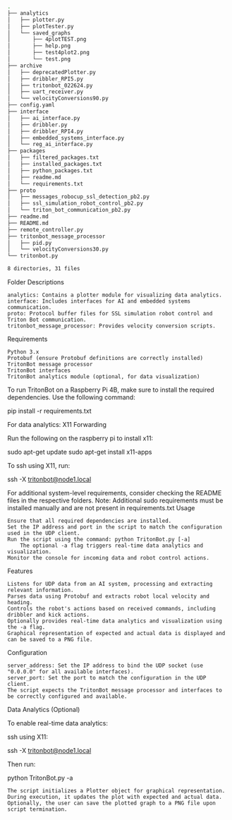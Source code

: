 ```bash
.
├── analytics
│   ├── plotter.py
│   ├── plotTester.py
│   └── saved_graphs
│       ├── 4plotTEST.png
│       ├── help.png
│       ├── test4plot2.png
│       └── test.png
├── archive
│   ├── deprecatedPlotter.py
│   ├── dribbler_RPI5.py
│   ├── tritonbot_022624.py
│   ├── uart_receiver.py
│   └── velocityConversions90.py
├── config.yaml
├── interface
│   ├── ai_interface.py
│   ├── dribbler.py
│   ├── dribbler_RPI4.py
│   ├── embedded_systems_interface.py
│   └── reg_ai_interface.py
├── packages
│   ├── filtered_packages.txt
│   ├── installed_packages.txt
│   ├── python_packages.txt
│   ├── readme.md
│   └── requirements.txt
├── proto
│   ├── messages_robocup_ssl_detection_pb2.py
│   ├── ssl_simulation_robot_control_pb2.py
│   └── triton_bot_communication_pb2.py
├── readme.md
├── README.md
├── remote_controller.py
├── tritonbot_message_processor
│   ├── pid.py
│   └── velocityConversions30.py
└── tritonbot.py

8 directories, 31 files
```

Folder Descriptions

    analytics: Contains a plotter module for visualizing data analytics.
    interface: Includes interfaces for AI and embedded systems communication.
    proto: Protocol buffer files for SSL simulation robot control and Triton Bot communication.
    tritonbot_message_processor: Provides velocity conversion scripts.

Requirements

    Python 3.x
    Protobuf (ensure Protobuf definitions are correctly installed)
    TritonBot message processor
    TritonBot interfaces
    TritonBot analytics module (optional, for data visualization)

To run TritonBot on a Raspberry Pi 4B, make sure to install the required dependencies. Use the following command:

pip install -r requirements.txt

For data analytics:
X11 Forwarding

Run the following on the raspberry pi to install x11:

sudo apt-get update
sudo apt-get install x11-apps

To ssh using X11, run:

ssh -X tritonbot@node1.local

For additional system-level requirements, consider checking the README files in the respective folders. Note: Additional sudo requirements must be installed manually and are not present in requirements.txt
Usage

    Ensure that all required dependencies are installed.
    Set the IP address and port in the script to match the configuration used in the UDP client.
    Run the script using the command: python TritonBot.py [-a]
        The optional -a flag triggers real-time data analytics and visualization.
    Monitor the console for incoming data and robot control actions.

Features

    Listens for UDP data from an AI system, processing and extracting relevant information.
    Parses data using Protobuf and extracts robot local velocity and heading.
    Controls the robot's actions based on received commands, including dribbler and kick actions.
    Optionally provides real-time data analytics and visualization using the -a flag.
    Graphical representation of expected and actual data is displayed and can be saved to a PNG file.

Configuration

    server_address: Set the IP address to bind the UDP socket (use "0.0.0.0" for all available interfaces).
    server_port: Set the port to match the configuration in the UDP client.
    The script expects the TritonBot message processor and interfaces to be correctly configured and available.

Data Analytics (Optional)

To enable real-time data analytics:

ssh using X11:

ssh -X tritonbot@node1.local

Then run:

python TritonBot.py -a

    The script initializes a Plotter object for graphical representation.
    During execution, it updates the plot with expected and actual data.
    Optionally, the user can save the plotted graph to a PNG file upon script termination.
